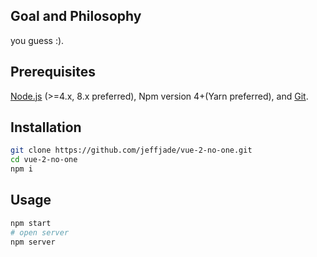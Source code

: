 ## Goal and Philosophy

you guess :).

## Prerequisites

[Node.js](https://nodejs.org/en/) (>=4.x, 8.x preferred), Npm version 4+(Yarn preferred), and [Git](https://git-scm.com/).

## Installation

```bash
git clone https://github.com/jeffjade/vue-2-no-one.git
cd vue-2-no-one
npm i
```

## Usage

```bash
npm start
# open server
npm server
```
